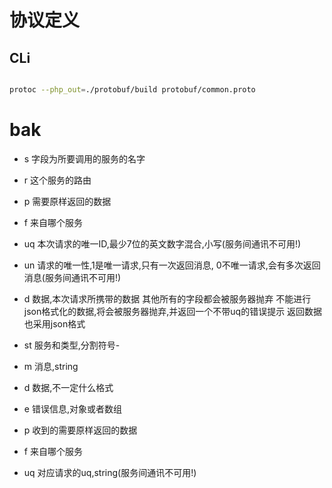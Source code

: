 # 协议定义


## CLi
```bash

protoc --php_out=./protobuf/build protobuf/common.proto

```


# bak
* s 字段为所要调用的服务的名字 
* r 这个服务的路由 
* p 需要原样返回的数据 
* f 来自哪个服务 
* uq 本次请求的唯一ID,最少7位的英文数字混合,小写(服务间通讯不可用!) 
* un 请求的唯一性,1是唯一请求,只有一次返回消息, 0不唯一请求,会有多次返回消息(服务间通讯不可用!) 
* d 数据,本次请求所携带的数据 其他所有的字段都会被服务器抛弃 不能进行json格式化的数据,将会被服务器抛弃,并返回一个不带uq的错误提示 返回数据也采用json格式

* st 服务和类型,分割符号- 
* m 消息,string 
* d 数据,不一定什么格式 
* e 错误信息,对象或者数组 
* p 收到的需要原样返回的数据 
* f 来自哪个服务 
* uq 对应请求的uq,string(服务间通讯不可用!)